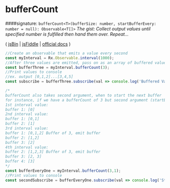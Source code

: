 # bufferCount
####signature: `bufferCount<T>(bufferSize: number, startBufferEvery: number = null): Observable<T[]>`
*The gist: Collect output values until specified number is fulfilled then hand them over. Repeat...*

( [jsBin](http://jsbin.com/xibixetiqa/edit?js,console) | [jsFiddle](https://jsfiddle.net/qg6qfqLz/28/) | [official docs](http://reactivex.io/rxjs/class/es6/Observable.js~Observable.html#instance-method-bufferCount) )
```js
//Create an observable that emits a value every second
const myInterval = Rx.Observable.interval(1000);
//After three values are emitted, pass on as an array of buffered values
const bufferThree = myInterval.bufferCount(3);
//Print values to console
//ex. output [0,1,2]...[3,4,5]
const subscribe = bufferThree.subscribe(val => console.log('Buffered Values:', val));

/*
bufferCount also takes second argument, when to start the next buffer
for instance, if we have a bufferCount of 3 but second argument (startBufferEvery) of 1:
1st interval value:
buffer 1: [0]
2nd interval value:
buffer 1: [0,1]
buffer 2: [1]
3rd interval value:
buffer 1: [0,1,2] Buffer of 3, emit buffer
buffer 2: [1,2]
buffer 3: [2]
4th interval value:
buffer 2: [1,2,3] Buffer of 3, emit buffer
buffer 3: [2, 3]
buffer 4: [3]
*/
const bufferEveryOne = myInterval.bufferCount(3,1);
//Print values to console
const secondSubscribe = bufferEveryOne.subscribe(val => console.log('Start Buffer Every 1:', val));
```